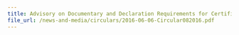 ```yaml
---
title: Advisory on Documentary and Declaration Requirements for Certificate of Origin (CO) and CO Amendments
file_url: /news-and-media/circulars/2016-06-06-Circular082016.pdf
---
```

